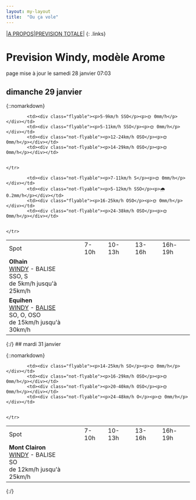 ```yaml
---
layout: my-layout
title:  "Ou ça vole"
---
```


|[A PROPOS](about)|[PREVISION TOTALE](all)|
{: .links}

# Prevision Windy, modèle Arome
page mise à jour le samedi 28 janvier 07:03



## dimanche 29 janvier

{::nomarkdown}
<table>
  <tbody>
    <tr>
      <td>Spot</td>
      <td>7-10h</td>
      <td>10-13h</td>
      <td>13-16h</td>
      <td>16h-19h</td>
    </tr>
<tr>
        <td><strong>Olhain</strong>  <br><a href="https://windy.com/50.434/2.586?50.031,2.587,8,m:e3eagft">WINDY</a> - <span class="no-balise"> BALISE </span><br> <span class="vent-favorable">SSO, S</span><br><span class="force-vent">de 5km/h jusqu'à 25km/h</span> </td>
        
            <td><div class="flyable"><p>5-9km/h SSO</p><p>🌞 0mm/h</p></div></td>
            <td><div class="flyable"><p>5-11km/h SSO</p><p>🌞 0mm/h</p></div></td>
            <td><div class="not-flyable"><p>12-24km/h OSO</p><p>🌞 0mm/h</p></div></td>
            <td><div class="not-flyable"><p>14-29km/h OSO</p><p>🌞 0mm/h</p></div></td>
            
        
    </tr>
<tr>
        <td><strong>Equihen</strong>  <br><a href="https://windy.com/50.679/1.572?50.279,1.571,8,m:e3CagdM">WINDY</a> - <span class=""><a href="https://balisemeteo.com/balise_histo.php?idBalise=159">BALISE</a> </span><br> <span class="vent-favorable">SO, O, OSO</span><br><span class="force-vent">de 15km/h jusqu'à 30km/h</span> </td>
        
            <td><div class="not-flyable"><p>7-11km/h S</p><p>🌞 0mm/h</p></div></td>
            <td><div class="not-flyable"><p>5-12km/h SSO</p><p>🌧 0.2mm/h</p></div></td>
            <td><div class="flyable"><p>16-25km/h OSO</p><p>🌞 0mm/h</p></div></td>
            <td><div class="not-flyable"><p>24-38km/h OSO</p><p>🌞 0mm/h</p></div></td>
            
        
    </tr>

</tbody>
</table>
{:/}
## mardi 31 janvier

{::nomarkdown}
<table>
  <tbody>
    <tr>
      <td>Spot</td>
      <td>7-10h</td>
      <td>10-13h</td>
      <td>13-16h</td>
      <td>16h-19h</td>
    </tr>
<tr>
        <td><strong>Mont Clairon</strong>  <br><a href="https://windy.com/49.919/2.729?49.515,2.730,8,m:e2magfH">WINDY</a> - <span class="no-balise"> BALISE </span><br> <span class="vent-favorable">SO</span><br><span class="force-vent">de 12km/h jusqu'à 25km/h</span> </td>
        
            <td><div class="flyable"><p>14-25km/h SO</p><p>🌞 0mm/h</p></div></td>
            <td><div class="not-flyable"><p>16-29km/h OSO</p><p>🌞 0mm/h</p></div></td>
            <td><div class="not-flyable"><p>20-40km/h OSO</p><p>🌞 0mm/h</p></div></td>
            <td><div class="not-flyable"><p>24-48km/h O</p><p>🌞 0mm/h</p></div></td>
            
        
    </tr>

</tbody>
</table>
{:/}
